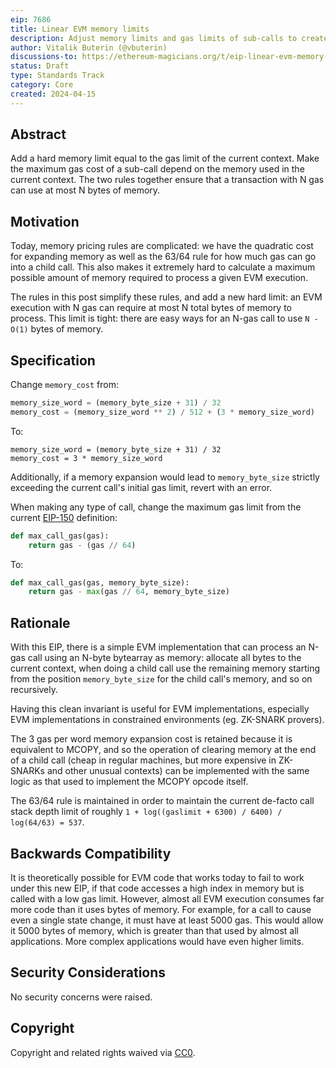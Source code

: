 ```yaml
---
eip: 7686
title: Linear EVM memory limits
description: Adjust memory limits and gas limits of sub-calls to create a clear linear bound on how much total memory an EVM execution can consume
author: Vitalik Buterin (@vbuterin)
discussions-to: https://ethereum-magicians.org/t/eip-linear-evm-memory-limits/19448
status: Draft
type: Standards Track
category: Core
created: 2024-04-15
---
```


## Abstract

Add a hard memory limit equal to the gas limit of the current context. Make the maximum gas cost of a sub-call depend on the memory used in the current context. The two rules together ensure that a transaction with N gas can use at most N bytes of memory.

## Motivation

Today, memory pricing rules are complicated: we have the quadratic cost for expanding memory as well as the 63/64 rule for how much gas can go into a child call. This also makes it extremely hard to calculate a maximum possible amount of memory required to process a given EVM execution.

The rules in this post simplify these rules, and add a new hard limit: an EVM execution with N gas can require at most N total bytes of memory to process. This limit is tight: there are easy ways for an N-gas call to use `N - O(1)` bytes of memory.

## Specification

Change `memory_cost` from:

```python
memory_size_word = (memory_byte_size + 31) / 32
memory_cost = (memory_size_word ** 2) / 512 + (3 * memory_size_word)
```

To:

```
memory_size_word = (memory_byte_size + 31) / 32
memory_cost = 3 * memory_size_word
```

Additionally, if a memory expansion would lead to `memory_byte_size` strictly exceeding the current call's initial gas limit, revert with an error.

When making any type of call, change the maximum gas limit from the current [EIP-150](eip-150.md) definition:

```python
def max_call_gas(gas):
    return gas - (gas // 64)
```

To:

```python
def max_call_gas(gas, memory_byte_size):
    return gas - max(gas // 64, memory_byte_size)
```

## Rationale

With this EIP, there is a simple EVM implementation that can process an N-gas call using an N-byte bytearray as memory: allocate all bytes to the current context, when doing a child call use the remaining memory starting from the position `memory_byte_size` for the child call's memory, and so on recursively.

Having this clean invariant is useful for EVM implementations, especially EVM implementations in constrained environments (eg. ZK-SNARK provers).

The 3 gas per word memory expansion cost is retained because it is equivalent to MCOPY, and so the operation of clearing memory at the end of a child call (cheap in regular machines, but more expensive in ZK-SNARKs and other unusual contexts) can be implemented with the same logic as that used to implement the MCOPY opcode itself.

The 63/64 rule is maintained in order to maintain the current de-facto call stack depth limit of roughly `1 + log((gaslimit + 6300) / 6400) / log(64/63) = 537`.

## Backwards Compatibility

It is theoretically possible for EVM code that works today to fail to work under this new EIP, if that code accesses a high index in memory but is called with a low gas limit. However, almost all EVM execution consumes far more code than it uses bytes of memory. For example, for a call to cause even a single state change, it must have at least 5000 gas. This would allow it 5000 bytes of memory, which is greater than that used by almost all applications. More complex applications would have even higher limits.

## Security Considerations

No security concerns were raised.

## Copyright

Copyright and related rights waived via [CC0](../LICENSE.md).

